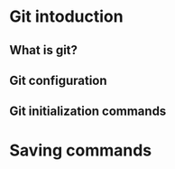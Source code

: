 # Git intoduction

## What is git?

## Git configuration

## Git initialization commands

# Saving commands

# 